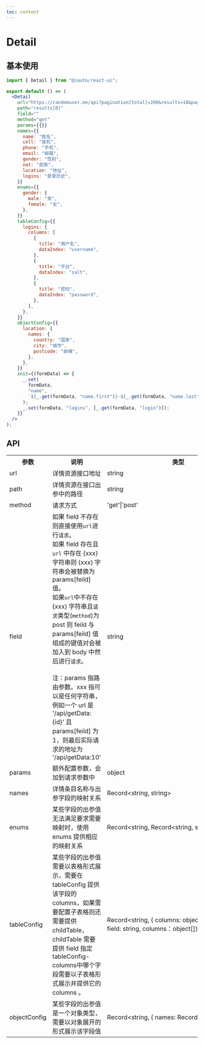 ```yaml
---
toc: content
---
```


# Detail

## 基本使用

```jsx
import { Detail } from "@iauto/react-ui";

export default () => (
  <Detail
    url="https://randomuser.me/api?pagination[total]=200&results=10&pageSize=8&pageNumber=1"
    path="results[0]"
    field=""
    method="get"
    params={{}}
    names={{
      name: "姓名",
      cell: "座机",
      phone: "手机",
      email: "邮箱",
      gender: "性别",
      nat: "民族",
      location: "地址",
      logins: "登录历史",
    }}
    enums={{
      gender: {
        male: "男",
        female: "女",
      },
    }}
    tableConfig={{
      logins: {
        columns: [
          {
            title: "用户名",
            dataIndex: "username",
          },
          {
            title: "平台",
            dataIndex: "salt",
          },
          {
            title: "密码",
            dataIndex: "password",
          },
        ],
      },
    }}
    objectConfig={{
      location: {
        names: {
          country: "国家",
          city: "城市",
          postcode: "邮编",
        },
      },
    }}
    init={(formData) => {
      _.set(
        formData,
        "name",
        `${_.get(formData, "name.first")}·${_.get(formData, "name.last")}`
      );
      _.set(formData, "logins", [_.get(formData, "login")]);
    }}
  />
);
```

## API

<table>
  <tr>
    <th>参数</th>
    <th>说明</th>
    <th>类型</th>
    <th><div style="white-space:nowrap;">默认值</div></th>
  </tr>
  <tr>
    <td>url</td>
    <td>详情资源接口地址</td>
    <td>string</td>
    <td>-</td>
  </tr>
  <tr>
    <td>path</td>
    <td>详情资源在接口出参中的路径</td>
   <td>string</td>
    <td>-</td>
  </tr>
  <tr>
    <td>method</td>
    <td>请求方式</td>
    <td>'get'|'post'</td>
    <td>'get'</td>
  </tr>
  <tr>
    <td>field</td>
    <td>
      如果 field 不存在则直接使用<code>url</code>进行<code>请求</code>。</br>如果 field 存在且 <code>url</code> 中存在 {xxx} 字符串则 {xxx} 字符串会被替换为 params[feild] 值。</br>如果<code>url</code>中不存在 {xxx} 字符串且<code>请求</code>类型(<code>method</code>)为 post 则 feild 与 params[feild] 值组成的键值对会被加入到 body 中然后进行<code>请求</code>。</br></br>
      注：params 指路由参数。xxx 指可以是任何字符串，例如一个 url 是 '/api/getData:{id}' 且 params[feild] 为 1，则最后实际请求的地址为 '/api/getData:10'
    </td>
    <td>string</td>
    <td>-</td>
  </tr>
  <tr>
    <td><div style="white-space:nowrap;">params</div></td>
    <td>额外配置参数，会加到请求参数中</td>
    <td>object</td>
    <td>-</td>
  </tr>
<tr>
    <td>names</td>
    <td>详情条目名称与出参字段的映射关系</td>
    <td>Record&lt;string, string&gt;</td>
    <td>-</td>
  </tr>
  <tr>
    <td>enums</td>
    <td>某些字段的出参值无法满足要求需要映射时，使用 enums 提供相应的映射关系</td>
    <td>Record&lt;string, Record&lt;string, string&gt;&gt;</td>
    <td>-</td>
  </tr>
  <tr>
    <td><div style="white-space:nowrap;">tableConfig</div></td>
    <td>某些字段的出参值需要以表格形式展示，需要在 tableConfig 提供该字段的 columns，如果需要配置子表格则还需要提供 childTable， childTable 需要提供 field 指定 tableConfig-columns中哪个字段需要以子表格形式展示并提供它的 columns 。</td>
    <td>Record&lt;string, { columns: object[], childTable?: { field: string, columns：object[]} }&gt;</td>
    <td>-</td>
  </tr>
  <tr>
    <td><div style="white-space:nowrap;">objectConfig</div></td>
    <td>某些字段的出参值是一个对象类型，需要以对象展开的形式展示该字段值</td>
    <td><div style="white-space:nowrap;">Record&lt;string, { names: Record&lt;string, string&gt; }&gt;</div></td>
    <td>-</td>
  </tr>
</table>
